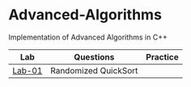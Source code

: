 # Advanced-Algorithms
Implementation of Advanced Algorithms in C++ 

|Lab| Questions|Practice |
|---|---|---|
| [Lab-01](https://github.com/Sandip-Kanzariya/Advanced-Algorithms/tree/advalgo/Labs/Lab01) | Randomized QuickSort| |

